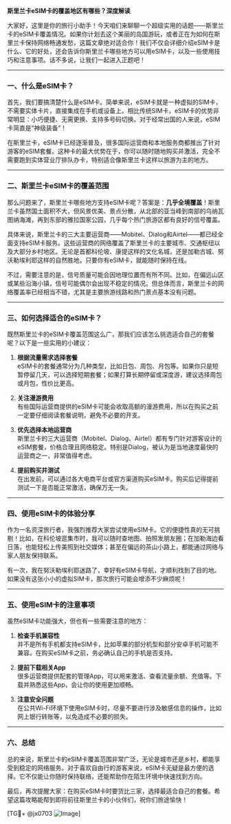 **斯里兰卡eSIM卡的覆盖地区有哪些？深度解读**

大家好，这里是你的旅行小助手！今天咱们来聊聊一个超级实用的话题——斯里兰卡的eSIM卡覆盖情况。如果你计划去这个美丽的岛国游玩，或者正在为如何在斯里兰卡保持网络畅通发愁，这篇文章绝对适合你！我们不仅会详细介绍eSIM卡是什么、它的好处，还会告诉你斯里兰卡哪些地方可以用eSIM卡，以及一些使用技巧和注意事项。话不多说，让我们一起进入正题吧！

---

### 一、什么是eSIM卡？

首先，我们要搞清楚什么是eSIM卡。简单来说，eSIM卡就是一种虚拟的SIM卡，不需要实体卡片，直接集成在手机或设备上。相比传统SIM卡，eSIM卡的优势非常明显：小巧便捷、无需更换、支持多号码切换。对于经常出国的人来说，eSIM卡简直是“神级装备”！

在斯里兰卡，eSIM卡已经逐渐普及，很多国际运营商和本地服务商都推出了针对游客的eSIM套餐。这种卡的最大优势在于，你可以随时随地购买并激活，完全不需要跑到实体营业厅排队办卡，特别适合像斯里兰卡这样以旅游为主的地方。

---

### 二、斯里兰卡eSIM卡的覆盖范围

那么问题来了，斯里兰卡哪些地方支持eSIM卡呢？答案是：**几乎全境覆盖**！斯里兰卡虽然国土面积不大，但风景优美、景点分散，从北部的亚当峰到南部的乌纳瓦图纳海滩，再到东部的雅拉国家公园，几乎每个热门旅游区都有良好的信号覆盖。

具体来说，斯里兰卡的三大主要运营商——Mobitel、Dialog和Airtel——都已经全面支持eSIM卡服务。这些运营商的网络覆盖了斯里兰卡的主要城市、交通枢纽以及大部分乡村地区。无论是首都科伦坡、康提这样的文化名城，还是加勒古城、努沃勒埃利耶这样的自然胜地，只要你有eSIM卡，就能随时保持在线。

不过，需要注意的是，信号质量可能会因地理位置而有所不同。比如，在偏远山区或某些沿海小镇，信号可能偶尔会出现不稳定的情况。但总体而言，斯里兰卡的网络覆盖率已经相当不错，尤其是主要旅游线路和热门景点基本没有问题。

---

### 三、如何选择适合的eSIM卡？

既然斯里兰卡的eSIM卡覆盖范围这么广，那我们应该怎么挑选适合自己的套餐呢？以下是一些实用的小建议：

1. **根据流量需求选择套餐**  
   eSIM卡的套餐通常分为几种类型，比如日包、周包、月包等。如果你只是短暂停留几天，可以选择短期套餐；如果打算长期停留或深度游，建议选择周包或月包，性价比更高。

2. **关注漫游费用**  
   有些国际运营商提供的eSIM卡可能会收取高额的漫游费用，所以在购买之前一定要仔细阅读套餐说明，避免不必要的开支。

3. **优先选择本地运营商**  
   斯里兰卡的三大运营商（Mobitel、Dialog、Airtel）都有专门针对游客设计的eSIM套餐，价格合理且网络稳定。特别是Dialog，被认为是当地速度最快的运营商之一，非常值得考虑。

4. **提前购买并测试**  
   在出发前，可以通过各大电商平台或官方渠道购买eSIM卡。购买后记得提前测试一下是否能正常激活，确保万无一失。

---

### 四、使用eSIM卡的体验分享

作为一名资深旅行者，我强烈推荐大家尝试使用eSIM卡。它的便捷性真的无可挑剔！比如，在科伦坡逛集市时，我可以随时查地图、拍照发朋友圈；在加勒海边看日落，也能轻松上传美照到社交媒体；甚至在偏远的茶山小路上，都能通过网络与家人朋友保持联系。

有一次，我在努沃勒埃利耶迷路了，幸好有eSIM卡导航，才顺利找到了目的地。如果没有这张小小的虚拟SIM卡，那次旅行可能会增添不少麻烦呢！

---

### 五、使用eSIM卡的注意事项

虽然eSIM卡功能强大，但也有一些需要注意的地方：

1. **检查手机兼容性**  
   并不是所有手机都支持eSIM卡，比如苹果的部分机型和部分安卓手机可能不兼容。在购买eSIM卡之前，务必确认自己的手机是否支持。

2. **提前下载相关App**  
   很多运营商提供配套的管理App，可以用来激活、查看流量余额、充值等。下载并熟悉这些App，会让你的使用更加顺畅。

3. **注意安全问题**  
   在公共Wi-Fi环境下使用eSIM卡时，尽量不要进行涉及敏感信息的操作，比如网上银行转账等，以免造成不必要的损失。

---

### 六、总结

总的来说，斯里兰卡的eSIM卡覆盖范围非常广泛，无论是城市还是乡村，都能享受到稳定的网络服务。对于喜欢自由行的游客来说，eSIM卡无疑是最方便的选择。它不仅能让你随时保持联络，还能帮助你在陌生环境中快速找到方向。

最后，再次提醒大家：在购买eSIM卡时要货比三家，选择最适合自己的套餐。希望这篇攻略能帮到即将前往斯里兰卡的小伙伴们，祝你们旅途愉快！

[TG💪+ @jx0703 ![Image](https://github.com/user-attachments/assets/dbca1d08-cadb-493c-b0ec-ad6f7a83f270)]